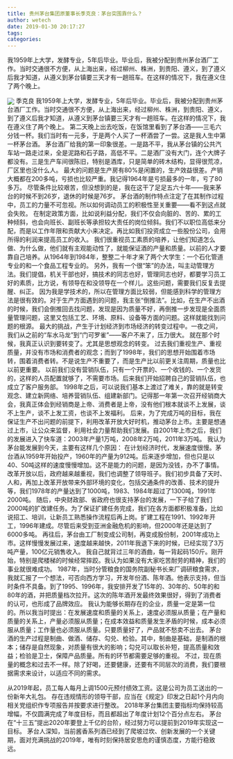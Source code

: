 ```yaml
---
title: 贵州茅台集团原董事长季克良：茅台突围靠什么？
author: wetech
date: 2019-01-30 20:17:27
tags: 
categories: 
---
```

我1959年上大学，发酵专业，5年后毕业。毕业后，我被分配到贵州茅台酒厂工作。当时交通很不方便，从上海出来，经过柳州、株洲，到贵阳、遵义，到了遵义后我才知道，从遵义到茅台镇要三天才有一趟班车。在这样的情况下，我在遵义住了两个晚上。
<!-- more -->
<img align="center" border="0" src="https://imgcdn.yicai.com/uppics/images/2019/01/1e4613c2e03376f38498b94094c02a95.jpg" />
季克良
我1959年上大学，发酵专业，5年后毕业。毕业后，我被分配到贵州茅台酒厂工作。当时交通很不方便，从上海出来，经过柳州、株洲，到贵阳、遵义，到了遵义后我才知道，从遵义到茅台镇要三天才有一趟班车。在这样的情况下，我在遵义住了两个晚上。
第二天晚上出去吃饭，在饭馆里看到了茅台酒——三毛六分钱一杯。我们当时有一元多，于是两个人买了一杯酒尝了一尝。这是我人生中第一杯茅台酒。
茅台酒厂给我的第一印象很差。一是路不平，我从茅台镇的公共汽车站一路走过来，全是泥路和石子路，高低不平。二是酒厂没有大门，连个大牌子都没有。三是生产车间很陈旧，特别是酒库，只是简单的砖木结构，显得很荒凉，厂区里也没什么人。
最大的问题是生产房有80%是闲置的，生产效益很差。产销大概都在200多吨，亏损也比较严重。我记得1964年是亏损最多的一年，亏了80多万。
尽管条件比较艰苦，但没想到的是，我在这干了足足五六十年——我来茅台的时候不到26岁，退休的时候是76岁。
茅台酒的制作特点注定了在其制作过程中，员工的力量不可忽视。所以如何调动员工的积极性至关重要——看不到这点就会失败。
在制定政策方面，比如说利益分配，我们不仅会向脏的、苦的、累的工种倾斜，也会向班长、副班长等承担较大责任的岗位倾斜。我们不以职位高低来分配，而是以工作年限和贡献大小来决定。再比如我们投资成立一些股份公司，会用所得的利润来提高员工的收入。
我们很重视员工素质的培养，让他们知道怎么做、为什么做，他们就有主观能动性了，就能保证酒的产量和质量。以前的人才要靠自己培养。从1964年到1984年，整整二十年才来了两个大学生：一个石化管道专业的和一个食品工程专业的。
另外，我有一个很“笨”的办法，叫主动管理方法。我们提倡，机关干部也好，搞技术的同志也好，管理同志也好，都要学习员工好的素质，比方说，有领导在和没领导在一个样儿。这些问题，需要我们反复去提醒、纠正。
因为我是学技术的，所以在管理方面比较弱，但能感到科学的管理方法是很有效的。对于生产方面遇到的问题，我主张“倒推法”。比如，在生产不出酒的时候，我们会倒推回去找问题，发现是因为质量不好，再倒推一步发现是全面质量管理问题，这里又包括工艺、环境、原料、设备等方面的问题。这样就能找到问题的根源。
最大的挑战，产生于计划经济到市场经济的转变过程中。一夜之间，我们从之前的“车水马龙”到“门可罗雀”——客户不来了，压力很大。
就在那个时候，我真正认识到要转变了。尤其是思想观念的转变。
过去我们重视生产、重视质量，并没有市场和消费者的观念；而到了1998年，我们的思想开始围着市场转，围着消费者转。不是说生产不重要了，而是生产比以前更关注周期，质量也比以前更重要。
以前我们没有营销队伍，只有一个开票的、一个收钱的、一个发货的，这样的人员配置就够了，不需要市场。后来我们开始招聘自己的营销队伍，也成立了客户服务部。
1998年之后，可以说我们基本上渡过了难关，靠的就是转变观念、建立新网络、培养营销队伍、组建新部门。记得那一年第一次召开经销商大会，我真正体会到经销商是上帝、消费者是上帝，没有他们根本就谈不上发展，谈不上生产，谈不上发工资，也谈不上发福利。
后来，为了完成万吨的目标，我在保证生产不出问题的前提下，利用改革开放大好时机，推动茅台上市。主要是想通过上市，让公众来监督，利用社会力量帮助我们发展。自2001年上市之后，我们的发展进入了快车道：2003年产量1万吨，2008年2万吨，2011年3万吨。
我认为茅台能发展到今天，主要有这样几个原因：
在计划经济时代，发展速度很慢。茅台酒从1959年开始投产，1960年的产量为912吨。后来逐步增加，但也只是以40、50吨这样的速度慢慢增加。这不是能力的问题，是因为没钱，办不了事情。
改革开放以后，政府越来越重视，我们也调整了领导班子。我们初步具备了天时、人和，再加上改革开放带来外部环境的变化，包括交通条件的改善、技术的提升等，我们1978年的产量达到了1000吨，1983、1984年超过了1300吨，1991年2000吨。
随后，中央财政部、省政府也很支持茅台的发展，一下子给了我们2000吨的扩改建任务。为了保证扩建任务完成，我们在各方面都积极准备，比如说招工、培训，让新员工熟悉操作流程后再上岗。扩建工程在1991、1992年开工，1996年建成。尽管后来受到亚洲金融危机的影响，但2000年还是达到了6000多吨。
再往后，茅台由工厂制变成公司制，再变成股份制，2001年成功上市。这样慢慢发展过来，速度越来越快，2011年我退下来的时候，已经实现了3万吨产量，100亿元销售收入。
我自己就背过三年的酒曲，每一背起码150斤。刚开始，特别是爬楼梯的时候经常摔跤。我认为如果没有大家吃苦耐劳的精神，我们的事业就很难成功。
1987年，当时分管粮食的国务院副秘书长来厂调研粮食需求，我就汇报了一个想法，可否向西方学习，开发年份酒、陈年酒。他表示支持，但当时条件不具备。到了1995、1996年，我安排开发了15年的、30年的、50年的和80年的酒，并把质量档次拉开。这次的陈年酒开发最终效果很好，得到了消费者的认可，也形成了品牌效应。
我认为能够长期存在的企业，质量一定是第一位的。所以我当时提出：在发展速度和质量的关系上，速度必须服从质量；在产量和质量的关系上，产量必须服从质量；在成本效益和质量发生矛盾的时候，成本必须服从质量；工作量也必须服从质量。只要质量好了，产品就不愁卖不出去。
茅台酒的生产过程是制曲、做酒、储存、勾兑、检验。其中，制曲是基础，是制酒的根本；储存是自然现象，对质量有很大的影响；勾兑可以取长补短，提高质量和效益；检验是卫士，保障产品质量。所有的环节都需要足够的重视。
不过，现在质量的概念和过去不一样。除了好喝，还要健康，还要有不同层次的消费，我们要根据需求来设计，以适应不同的需求。
 
 
从2019年起，员工每人每月上调1500元预付绩效工资。这是公司为员工送出的一份新年大礼包。
存在违规情形的领导干部，应当在《规定》印发之日起1个月内向相关党组织作专项报告并按要求进行整改。
2018年茅台集团主要指标均保持较高增幅，不仅圆满完成了年度目标，而且都超出了年度计划12个百分点左右。
茅台在“十三五”提出2020年要登上千亿的台阶，经过努力可以提前到2019年实现这一目标。
茅台人深知，当前酱香系列酒已经到了爬坡过坎、创新发展的一个关键期，面对充满挑战的2019年，唯有时刻保持居安思危的谨慎态度，方能行稳致远。
